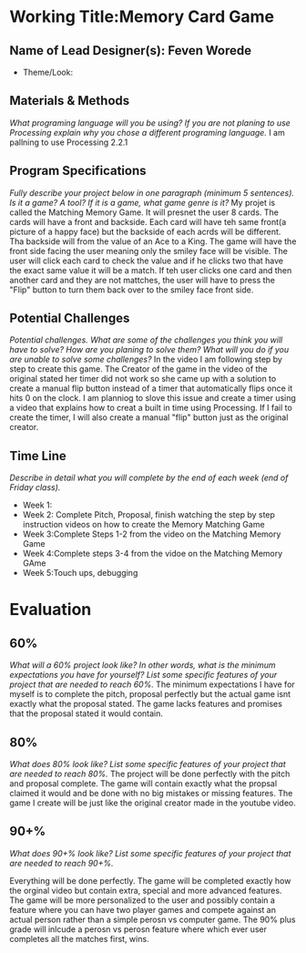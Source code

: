 # Working Title:Memory Card Game
## Name of Lead Designer(s): Feven Worede

* Theme/Look:

## Materials & Methods
_What programing language will you be using? If you are not planing to use Processing explain why you chose a different programing language._ I am pallning to use Processing 2.2.1

## Program Specifications
_Fully describe your project below in one paragraph (minimum 5 sentences). Is it a game? A tool? If it is a game, what game genre is it?_
My projet is called the Matching Memory Game. It will presnet the user 8 cards. The cards will have a front and backside. Each card will have teh same front(a picture of a happy face) but the backside of each acrds will be different. Tha backside will from the value of an Ace to a King. The game will have the front side facing the user meaning only the smiley face will be visible. The user will click each card to check the value and if he clicks two that have the exact same value it will be a match. If teh user clicks one card and then another card and they are not mattches, the user will have to press the "Flip" button to turn them back over to the smiley face front side.
## Potential Challenges
_Potential challenges. What are some of the challenges you think you will have to solve? How are you planing to solve them? What will you do if you are unable to solve some challenges?_
In the video I am following step by step to create this game. The Creator of the game in the video of the original stated her timer did not work so she came up with a solution to  create a manual flip button instead of a timer that automatically flips once it hits 0 on the clock. I am planniog to slove this issue and create a timer using a video that explains how to creat a built in time using Processing. If I fail to create the timer, I will also create a manual "flip" button just as the original creator.

## Time Line
_Describe in detail what you will complete by the end of each week (end of Friday class)._
* Week 1:
* Week 2: Complete Pitch, Proposal, finish watching the step by step instruction videos on how to create the Memory Matching Game
* Week 3:Complete Steps 1-2 from the video on the Matching Memory Game
* Week 4:Complete steps 3-4 from the vidoe on the Matching Memory GAme 
* Week 5:Touch ups, debugging

# Evaluation
## 60%
_What will a 60% project look like?  In other words, what is the minimum expectations you have for yourself?  List some specific features of your project that are needed to reach 60%._
The minimum expectations I have for myself is to complete the pitch, proposal perfectly  but the actual game isnt exactly what the proposal stated. The game lacks features and promises that the proposal stated it would contain.
## 80%
_What does 80% look like?   List some specific features of your project that are needed to reach 80%._
The project will be done perfectly with the pitch and proposal complete. The game will contain exactly what the propsal claimed it would and be done with no big mistakes or missing features. The game I create will be just like the original creator made in the youtube video.
## 90+%
_What does 90+% look like?   List some specific features of your project that are needed to reach 90+%._

Everything will be done perfectly. The game will be completed exactly how the orginal video but contain extra, special and more advanced features. The game will be more personalized to the user and  possibly contain a feature where you can have two player games and compete against an actual person rather than a simple perosn vs computer game. The 90% plus grade will inlcude a perosn vs perosn feature where which ever user completes all the matches first, wins.
